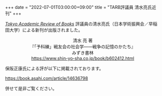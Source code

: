 +++
date = "2022-07-01T03:00:00+09:00"
title = "TARB評議員 清水亮氏近刊"
+++

[*Tokyo Academic Review of Books*](https://tarb.yamanami.tokyo/) 評議員の清水亮氏（日本学術振興会／早稲田大学）による新刊が出版されました。

<p style="text-align: center;">
清水 亮 著</br>
『「予科練」戦友会の社会学――戦争の記憶のかたち』</br>
みずき書林</br>
<a href=https://www.shin-yo-sha.co.jp/book/b602412.html>https://www.shin-yo-sha.co.jp/book/b602412.html</a>
</p>

保阪正康氏による評が以下に掲載されております。

<a href=https://book.asahi.com/article/14636798>https://book.asahi.com/article/14636798</a>

併せて是非ご覧ください。
